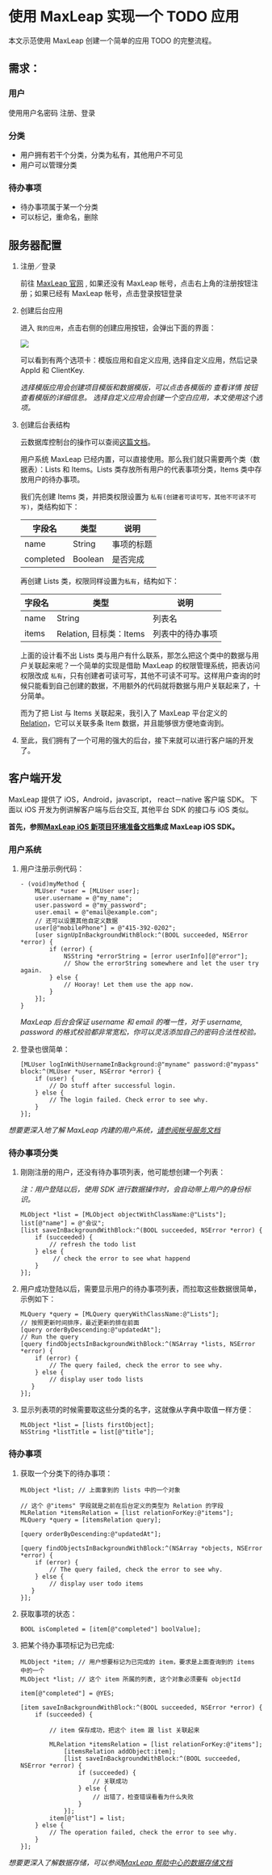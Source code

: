 
# 使用 MaxLeap 实现一个 TODO 应用

本文示范使用 MaxLeap 创建一个简单的应用 TODO 的完整流程。

## 需求：

### 用户

使用用户名密码 注册、登录

### 分类

- 用户拥有若干个分类，分类为私有，其他用户不可见
- 用户可以管理分类

### 待办事项

- 待办事项属于某一个分类
- 可以标记，重命名，删除

## 服务器配置

1. 注册／登录

	前往 [MaxLeap 官网](https://maxleap.cn) , 如果还没有 MaxLeap 帐号，点击右上角的注册按钮注册；如果已经有 MaxLeap 帐号，点击登录按钮登录

2. 创建后台应用

	进入 `我的应用`，点击右侧的创建应用按钮，会弹出下面的界面：

	![](../../../images/createApp1.png)

	可以看到有两个选项卡：模版应用和自定义应用, 选择自定义应用，然后记录 AppId 和 ClientKey.
	
	*选择模版应用会创建项目模版和数据模版，可以点击各模版的 查看详情 按钮查看模版的详细信息。
	选择自定义应用会创建一个空白应用，本文使用这个选项。*
	
3. 创建后台表结构

	云数据库控制台的操作可以查阅[这篇文档](https://maxleap.cn/s/web/zh_cn/guide/usermanual/clouddata.html#数据存储-简介)。
	
	用户系统 MaxLeap 已经内置，可以直接使用。那么我们就只需要两个类（数据表）：Lists 和 Items。Lists 类存放所有用户的代表事项分类，Items 类中存放用户的待办事项。
	
	我们先创建 Items 类，并把类权限设置为 `私有(创建者可读可写，其他不可读不可写)`，类结构如下： 
	
	字段名    | 类型                     | 说明
	---------|-------------------------|-------
	name     | String                  | 事项的标题
	completed| Boolean                 | 是否完成
	
	再创建 Lists 类，权限同样设置为`私有`，结构如下：
	
	字段名 | 类型                    | 说明
	------|------------------------|------
	name  | String                 | 列表名
	items | Relation, 目标类：Items | 列表中的待办事项 
	
	上面的设计看不出 Lists 类与用户有什么联系，那怎么把这个类中的数据与用户关联起来呢？一个简单的实现是借助 MaxLeap 的权限管理系统，把表访问权限改成 `私有`，只有创建者可读可写，其他不可读不可写。这样用户查询的时候只能看到自己创建的数据，不用额外的代码就将数据与用户关联起来了，十分简单。
	
	而为了把 List 与 Items 关联起来，我引入了 MaxLeap 平台定义的 [Relation](https://maxleap.cn/s/web/zh_cn/guide/devguide/ios.html#数据存储-cloud-object-关系数据)，它可以关联多条 Item 数据，并且能够很方便地查询到。

4. 至此，我们拥有了一个可用的强大的后台，接下来就可以进行客户端的开发了。

## 客户端开发

MaxLeap 提供了 iOS，Android，javascript， react－native 客户端 SDK。 下面以 iOS 开发为例讲解客户端与后台交互, 其他平台 SDK 的接口与 iOS 类似。

**首先，参照[MaxLeap iOS 新项目环境准备文档](https://maxleap.cn/s/web/zh_cn/quickstart/ios/core/new.html)集成 MaxLeap iOS SDK。**

### 用户系统

1. 用户注册示例代码：

	```objc
	- (void)myMethod {
	    MLUser *user = [MLUser user];
	    user.username = @"my_name";
	    user.password = @"my_password";
	    user.email = @"email@example.com";
	    // 还可以设置其他自定义数据
	    user[@"mobilePhone"] = @"415-392-0202";
	    [user signUpInBackgroundWithBlock:^(BOOL succeeded, NSError *error) {
	        if (error) {
	            NSString *errorString = [error userInfo][@"error"];
	            // Show the errorString somewhere and let the user try again.
	        } else {
		        // Hooray! Let them use the app now.
	        }
	    }];
	}
	```

	*MaxLeap 后台会保证 username 和 email 的唯一性，对于 username, password 的格式校验都非常宽松，你可以灵活添加自己的密码合法性校验。*

2. 登录也很简单：

	```objc
	[MLUser logInWithUsernameInBackground:@"myname" password:@"mypass" block:^(MLUser *user, NSError *error) {
	    if (user) {
	        // Do stuff after successful login.
	    } else {
	        // The login failed. Check error to see why.
	    }
	}];
	```

*想要更深入地了解 MaxLeap 内建的用户系统，[请参阅帐号服务文档](https://maxleap.cn/s/web/zh_cn/guide/devguide/ios.html#账号服务)*

### 待办事项分类

1. 刚刚注册的用户，还没有待办事项列表，他可能想创建一个列表：

	*注：用户登陆以后，使用 SDK 进行数据操作时，会自动带上用户的身份标识。*
	
	```objc
	MLObject *list = [MLObject objectWithClassName:@"Lists"];
	list[@"name"] = @"会议";
	[list saveInBackgroundWithBlock:^(BOOL succeeded, NSError *error) {
	    if (succeeded) {
	        // refresh the todo list
	    } else {
			 // check the error to see what happend
	    }
	}];
	```

2. 用户成功登陆以后，需要显示用户的待办事项列表，而拉取这些数据很简单，示例如下：

	```objc
	MLQuery *query = [MLQuery queryWithClassName:@"Lists"];
	// 按照更新时间排序，最近更新的排在前面
	[query orderByDescending:@"updatedAt"];
	// Run the query
	[query findObjectsInBackgroundWithBlock:^(NSArray *lists, NSError *error) {
		if (error) {
			// The query failed, check the error to see why.
		} else {
			// display user todo lists
	   }
	}];
	```

3. 显示列表项的时候需要取这些分类的名字，这就像从字典中取值一样方便：

	```objc
	MLObject *list = [lists firstObject];
	NSString *listTitle = list[@"title"];
	```

### 待办事项

1. 获取一个分类下的待办事项：

	```objc
	MLObject *list; // 上面拿到的 lists 中的一个对象
	
	// 这个 @"items" 字段就是之前在后台定义的类型为 Relation 的字段
	MLRelation *itemsRelation = [list relationForKey:@"items"];
	MLQuery *query = [itemsRelation query];
	
	[query orderByDescending:@"updatedAt"];
	
	[query findObjectsInBackgroundWithBlock:^(NSArray *objects, NSError *error) {
	    if (error) {
			// The query failed, check the error to see why.
		} else {
			// display user todo items
	   }
	}];
	```

2. 获取事项的状态：

	```objc
	BOOL isCompleted = [item[@"completed"] boolValue];
	```

3. 把某个待办事项标记为已完成:

	```objc
	MLObject *item; // 用户想要标记为已完成的 item，要求是上面查询到的 items 中的一个
	MLObject *list; // 这个 item 所属的列表, 这个对象必须要有 objectId
	
	item[@"completed"] = @YES;
	
	[item saveInBackgroundWithBlock:^(BOOL succeeded, NSError *error) {
	    if (succeeded) {
	    
	        // item 保存成功，把这个 item 跟 list 关联起来
	        
	        MLRelation *itemsRelation = [list relationForKey:@"items"];
	            [itemsRelation addObject:item];
	            [list saveInBackgroundWithBlock:^(BOOL succeeded, NSError *error) {
	                if (succeeded) {
	                    // 关联成功
	                } else {
	                    // 出错了，检查错误看看为什么失败
	                }
	            }];
		    item[@"list"] = list;
	    } else {
	        // The operation failed, check the error to see why.
	    }
	}];
	```

*想要更深入了解数据存储，可以参阅[MaxLeap 帮助中心的数据存储文档](https://maxleap.cn/s/web/zh_cn/guide/helpcenter.html)*



